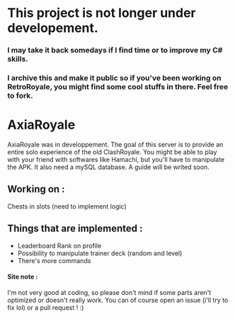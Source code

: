 # This project is not longer under developement.
### I may take it back somedays if I find time or to improve my C# skills.
### I archive this and make it public so if you've been working on RetroRoyale, you might find some cool stuffs in there. Feel free to fork.




# AxiaRoyale
AxiaRoyale was in developpement.
The goal of this server is to provide an entire solo experience of the old ClashRoyale. You might be able to play with your friend with
softwares like Hamachi, but you'll have to manipulate the APK. It also need a mySQL database. A guide will be writed soon.

## Working on :

Chests in slots (need to implement logic)

## Things that are implemented :

- Leaderboard Rank on profile
- Possibility to manipulate trainer deck (random and level)
- There's more commands

#### Site note : 
I'm not very good at coding, so please don't mind if some parts aren't optimized or doesn't really work. 
You can of course open an issue (i'll try to fix lol) or a pull request ! :) 
